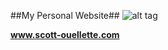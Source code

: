 ##My Personal Website##
![alt tag](https://raw.githubusercontent.com/scottx611x/Website/master/scripts/python/Site.gif)

__www.scott-ouellette.com__


